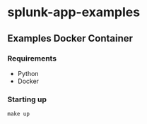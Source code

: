 # splunk-app-examples

## Examples Docker Container

### Requirements

- Python
- Docker

### Starting up

```
make up
```

